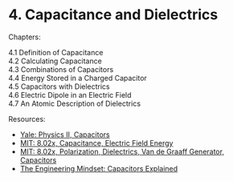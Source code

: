 # 4. Capacitance and Dielectrics

Chapters:

4.1 Definition of Capacitance\
4.2 Calculating Capacitance\
4.3 Combinations of Capacitors\
4.4 Energy Stored in a Charged Capacitor\
4.5 Capacitors with Dielectrics\
4.6 Electric Dipole in an Electric Field\
4.7 An Atomic Description of Dielectrics

Resources:

- [Yale: Physics II, Capacitors](https://www.youtube.com/watch?v=FLzJ2_DfNX0&list=PLD07B2225BB40E582&index=6)
- [MIT: 8.02x, Capacitance, Electric Field Energy](https://www.youtube.com/watch?v=qyP1xZCB62E&list=PLyQSN7X0ro2314mKyUiOILaOC2hk6Pc3j&index=8)
- [MIT: 8.02x, Polarization, Dielectrics, Van de Graaff Generator, Capacitors](https://www.youtube.com/watch?v=GAtAG938AQc&list=PLyQSN7X0ro2314mKyUiOILaOC2hk6Pc3j&index=9)
- [The Engineering Mindset: Capacitors Explained](https://www.youtube.com/watch?v=X4EUwTwZ110)